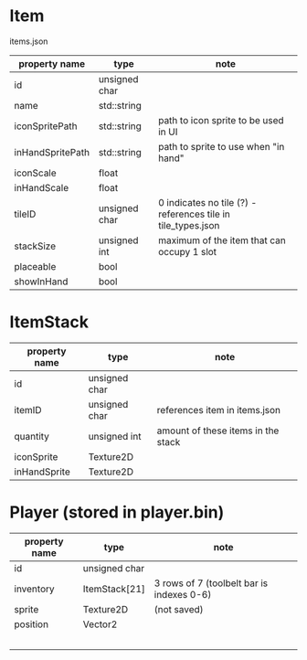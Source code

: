# Item
items.json

| property name    | type          | note                                                         |
| ---------------- | ------------- | ------------------------------------------------------------ |
| id               | unsigned char |                                                              |
| name             | std::string   |                                                              |
| iconSpritePath   | std::string   | path to icon sprite to be used in UI                         |
| inHandSpritePath | std::string   | path to sprite to use when "in hand"                         |
| iconScale        | float         |                                                              |
| inHandScale      | float         |                                                              |
| tileID           | unsigned char | 0 indicates no tile (?) - references tile in tile_types.json |
| stackSize        | unsigned int  | maximum of the item that can occupy 1 slot                   |
| placeable        | bool          |                                                              |
| showInHand       | bool          |                                                              |
# ItemStack

| property name | type          | note                               |
| ------------- | ------------- | ---------------------------------- |
| id            | unsigned char |                                    |
| itemID        | unsigned char | references item in items.json      |
| quantity      | unsigned int  | amount of these items in the stack |
| iconSprite    | Texture2D     |                                    |
| inHandSprite  | Texture2D     |                                    |
# Player (stored in player.bin)

| property name | type          | note                                      |
| ------------- | ------------- | ----------------------------------------- |
| id            | unsigned char |                                           |
| inventory     | ItemStack[21] | 3 rows of 7 (toolbelt bar is indexes 0-6) |
| sprite        | Texture2D     | (not saved)                               |
| position      | Vector2       |                                           |
|               |               |                                           |
|               |               |                                           |
|               |               |                                           |
|               |               |                                           |
|               |               |                                           |
